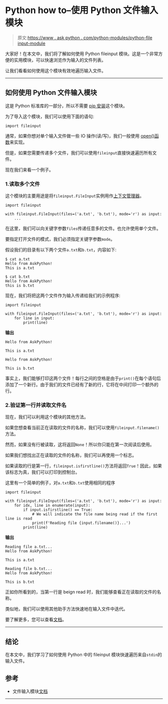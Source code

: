 # Python how to–使用 Python 文件输入模块

> 原文:[https://www . ask python . com/python-modules/python-file input-module](https://www.askpython.com/python-modules/python-fileinput-module)

大家好！在本文中，我们将了解如何使用 Python fileinput 模块。这是一个非常方便的实用模块，可以快速浏览作为输入的文件列表。

让我们看看如何使用这个模块有效地遍历输入文件。

* * *

## 如何使用 Python 文件输入模块

这是 Python 标准库的一部分，所以不需要 [pip 安装](https://www.askpython.com/python-modules/python-pip)这个模块。

为了导入这个模块，我们可以使用下面的语句:

```
import fileinput

```

通常，如果你想对单个输入文件做一些 IO 操作(读/写)，我们一般使用 [open()函数](https://www.askpython.com/python/built-in-methods/open-files-in-python)来实现。

但是，如果您需要传递多个文件，我们可以使用`fileinput`直接快速遍历所有文件。

现在我们来看一个例子。

### 1.读取多个文件

这个模块的主要用途是将`fileinput.FileInput`实例用作[上下文管理器](https://www.askpython.com/python/python-with-context-managers)。

```
import fileinput

with fileinput.FileInput(files=('a.txt', 'b.txt'), mode='r') as input:
    ...

```

在这里，我们可以向关键字参数`files`传递任意多的文件。也允许使用单个文件。

要指定打开文件的模式，我们必须指定关键字参数`mode`。

假设我们的目录有以下两个文件`a.txt`和`b.txt`，内容如下:

```
$ cat a.txt
Hello from AskPython!
This is a.txt

$ cat b.txt
Hello from AskPython!
this is b.txt

```

现在，我们将把这两个文件作为输入传递给我们的示例程序:

```
import fileinput

with fileinput.FileInput(files=('a.txt', 'b.txt'), mode='r') as input:
    for line in input:
        print(line)

```

**输出**

```
Hello from AskPython!

This is a.txt

Hello from AskPython!

This is b.txt

```

事实上，我们能够打印这两个文件！每行之间的空格是由于`print()`在每个语句后添加了一个新行。由于我们的文件已经有了新的行，它将在中间打印一个额外的行。

### 2.验证第一行并读取文件名

现在，我们可以利用这个模块的其他方法。

如果您想查看当前正在读取的文件的名称，我们可以使用`fileinput.filename()`方法。

然而，如果没有行被读取，这将返回`None`！所以你只能在第一次阅读后使用。

如果我们想找出正在读取的文件的名称，我们可以再使用一个标志。

如果读取的行是第一行，`fileinput.isfirstline()`方法将返回`True`！因此，如果该标志为真，我们可以打印到控制台。

这里有一个简单的例子，对`a.txt`和`b.txt`使用相同的程序

```
import fileinput

with fileinput.FileInput(files=('a.txt', 'b.txt'), mode='r') as input:
    for idx, line in enumerate(input):
        if input.isfirstline() == True:
            # We will indicate the file name being read if the first line is read
            print(f'Reading file {input.filename()}...')
        print(line)

```

**输出**

```
Reading file a.txt...
Hello from AskPython!

This is a.txt

Reading file b.txt...
Hello from AskPython!

This is b.txt

```

正如你所看到的，当第一行是 beign read 时，我们能够查看正在读取的文件的名称。

类似地，我们可以使用其他助手方法快速地在输入文件中迭代。

要了解更多，您可以查看[文档](https://docs.python.org/3/library/fileinput.html#fileinput.filename)。

* * *

## 结论

在本文中，我们学习了如何使用 Python 中的 fileinput 模块快速遍历来自`stdin`的输入文件。

## 参考

*   文件输入模块[文档](https://docs.python.org/3/library/fileinput.html)

* * *